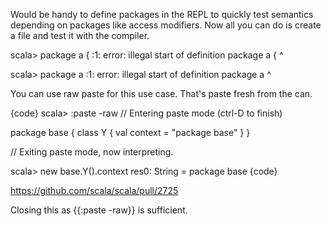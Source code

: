 Would be handy to define packages in the REPL to quickly test semantics depending on packages like access modifiers. Now all you can do is create a file and test it with the compiler.

scala> package a {
<console>:1: error: illegal start of definition
       package a {
       ^

scala> package a
<console>:1: error: illegal start of definition
       package a
       ^

You can use raw paste for this use case. That's paste fresh from the can.

{code}
scala> :paste -raw
// Entering paste mode (ctrl-D to finish)

package base {
  class Y { val context = "package base" }
}

// Exiting paste mode, now interpreting.


scala> new base.Y().context
res0: String = package base
{code}

https://github.com/scala/scala/pull/2725

Closing this as {{:paste -raw}} is sufficient.
